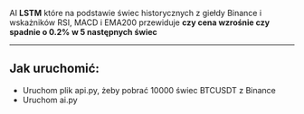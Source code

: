AI <b>LSTM</b> które na podstawie świec historycznych z giełdy Binance i wskażników RSI, MACD i EMA200 przewiduje <b>czy cena wzrośnie czy spadnie o 0.2% w 5 następnych świec</b><br><hr>
<h2>Jak uruchomić:</h2>
<ul>
  <li>Uruchom plik api.py, żeby pobrać 10000 świec BTCUSDT z Binance</li>
  <li>Uruchom ai.py</li>
</ul>
